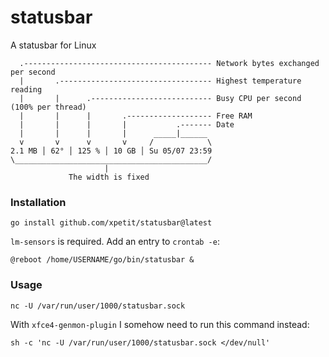 # statusbar

A statusbar for Linux

```
  .------------------------------------------ Network bytes exchanged per second
  |       .---------------------------------- Highest temperature reading
  |       |      .--------------------------- Busy CPU per second (100% per thread)
  |       |      |       .------------------- Free RAM
  |       |      |       |           .------- Date
  |       |      |       |      _____|______
  v       v      v       v     /            \
2.1 MB │ 62° │ 125 % │ 10 GB │ Su 05/07 23:59
\___________________________________________/
                     |
             The width is fixed
```

### Installation

```
go install github.com/xpetit/statusbar@latest
```

`lm-sensors` is required. Add an entry to `crontab -e`:

```
@reboot /home/USERNAME/go/bin/statusbar &
```

### Usage

```
nc -U /var/run/user/1000/statusbar.sock
```

With `xfce4-genmon-plugin` I somehow need to run this command instead:

```
sh -c 'nc -U /var/run/user/1000/statusbar.sock </dev/null'
```
